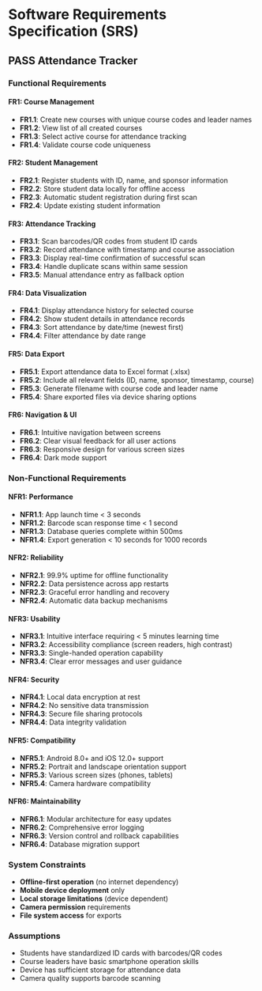 # Software Requirements Specification (SRS)
## PASS Attendance Tracker

### **Functional Requirements**

#### **FR1: Course Management**
- **FR1.1**: Create new courses with unique course codes and leader names
- **FR1.2**: View list of all created courses
- **FR1.3**: Select active course for attendance tracking
- **FR1.4**: Validate course code uniqueness

#### **FR2: Student Management**
- **FR2.1**: Register students with ID, name, and sponsor information
- **FR2.2**: Store student data locally for offline access
- **FR2.3**: Automatic student registration during first scan
- **FR2.4**: Update existing student information

#### **FR3: Attendance Tracking**
- **FR3.1**: Scan barcodes/QR codes from student ID cards
- **FR3.2**: Record attendance with timestamp and course association
- **FR3.3**: Display real-time confirmation of successful scan
- **FR3.4**: Handle duplicate scans within same session
- **FR3.5**: Manual attendance entry as fallback option

#### **FR4: Data Visualization**
- **FR4.1**: Display attendance history for selected course
- **FR4.2**: Show student details in attendance records
- **FR4.3**: Sort attendance by date/time (newest first)
- **FR4.4**: Filter attendance by date range

#### **FR5: Data Export**
- **FR5.1**: Export attendance data to Excel format (.xlsx)
- **FR5.2**: Include all relevant fields (ID, name, sponsor, timestamp, course)
- **FR5.3**: Generate filename with course code and leader name
- **FR5.4**: Share exported files via device sharing options

#### **FR6: Navigation & UI**
- **FR6.1**: Intuitive navigation between screens
- **FR6.2**: Clear visual feedback for all user actions
- **FR6.3**: Responsive design for various screen sizes
- **FR6.4**: Dark mode support

### **Non-Functional Requirements**

#### **NFR1: Performance**
- **NFR1.1**: App launch time < 3 seconds
- **NFR1.2**: Barcode scan response time < 1 second
- **NFR1.3**: Database queries complete within 500ms
- **NFR1.4**: Export generation < 10 seconds for 1000 records

#### **NFR2: Reliability**
- **NFR2.1**: 99.9% uptime for offline functionality
- **NFR2.2**: Data persistence across app restarts
- **NFR2.3**: Graceful error handling and recovery
- **NFR2.4**: Automatic data backup mechanisms

#### **NFR3: Usability**
- **NFR3.1**: Intuitive interface requiring < 5 minutes learning time
- **NFR3.2**: Accessibility compliance (screen readers, high contrast)
- **NFR3.3**: Single-handed operation capability
- **NFR3.4**: Clear error messages and user guidance

#### **NFR4: Security**
- **NFR4.1**: Local data encryption at rest
- **NFR4.2**: No sensitive data transmission
- **NFR4.3**: Secure file sharing protocols
- **NFR4.4**: Data integrity validation

#### **NFR5: Compatibility**
- **NFR5.1**: Android 8.0+ and iOS 12.0+ support
- **NFR5.2**: Portrait and landscape orientation support
- **NFR5.3**: Various screen sizes (phones, tablets)
- **NFR5.4**: Camera hardware compatibility

#### **NFR6: Maintainability**
- **NFR6.1**: Modular architecture for easy updates
- **NFR6.2**: Comprehensive error logging
- **NFR6.3**: Version control and rollback capabilities
- **NFR6.4**: Database migration support

### **System Constraints**
- **Offline-first operation** (no internet dependency)
- **Mobile device deployment** only
- **Local storage limitations** (device dependent)
- **Camera permission** requirements
- **File system access** for exports

### **Assumptions**
- Students have standardized ID cards with barcodes/QR codes
- Course leaders have basic smartphone operation skills
- Device has sufficient storage for attendance data
- Camera quality supports barcode scanning
